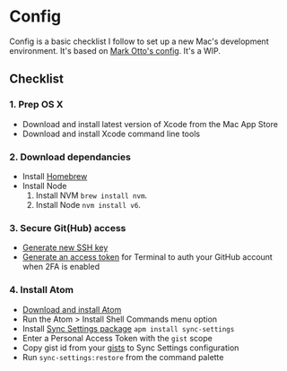 # Config

Config is a basic checklist I follow to set up a new Mac's development environment. It's based on [Mark Otto's config](https://github.com/mdo/config). It's a WIP.

## Checklist

### 1. Prep OS X
  * Download and install latest version of Xcode from the Mac App Store
  * Download and install Xcode command line tools

### 2. Download dependancies
  * Install [Homebrew](http://brew.sh)
  * Install Node
    1. Install NVM `brew install nvm`.
    2. Install Node `nvm install v6`.

### 3. Secure Git(Hub) access

  * [Generate new SSH key](https://help.github.com/articles/generating-ssh-keys/)
  * [Generate an access token](https://help.github.com/articles/creating-an-access-token-for-command-line-use/) for Terminal to auth your GitHub account when 2FA is enabled

### 4. Install Atom
 * [Download and install Atom](https://atom.io/)
 * Run the Atom > Install Shell Commands menu option 
 * Install [Sync Settings package](https://atom.io/packages/sync-settings) `apm install sync-settings`
 * Enter a Personal Access Token with the `gist` scope
 * Copy gist id from your [gists](https://gist.github.com/grahamharper/) to Sync Settings configuration
 * Run `sync-settings:restore` from the command palette
